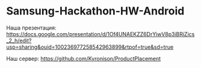 # Samsung-Hackathon-HW-Android
Наша презентация:
https://docs.google.com/presentation/d/1Of4UNAEKZZ6DrYiwV8p3iBRiZics_2_h/edit?usp=sharing&ouid=100236977258542963899&rtpof=true&sd=true

Наш сервер:
https://github.com/Kyronison/ProductPlacement
